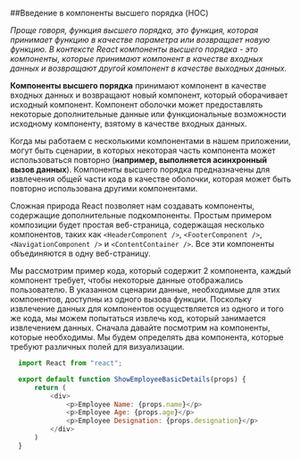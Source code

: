 ##Введение в компоненты высшего порядка (HOC)

*Проще говоря, функция высшего порядка, это функция, которая принимает функцию в качестве параметра или возвращает новую функцию. В контексте React компоненты высшего порядка - это компоненты, которые принимают компонент в качестве входных данных и возвращают другой компонент в качестве выходных данных.*<br/>

**Компоненты высшего порядка** принимают компонент в качестве входных данных и возвращают новый компонент, который оборачивает исходный компонент. Компонент оболочки может предоставлять некоторые дополнительные данные или функциональные возможности исходному компоненту, взятому в качестве входных данных.<br/>

Когда мы работаем с несколькими компонентами в нашем приложении, могут быть сценарии, в которых некоторая часть компонента может использоваться повторно (**например, выполняется асинхронный вызов данных**). Компоненты высшего порядка предназначены для извлечения общей части кода в качестве оболочки, которая может быть повторно использована другими компонентами.<br/>

Сложная природа React позволяет нам создавать компоненты, содержащие дополнительные подкомпоненты. Простым примером композиции будет простая веб-страница, содержащая несколько компонентов, таких как `<HeaderComponent />`, `<FooterComponent />`, `<NavigationComponent />` и `<ContentContainer />`. Все эти компоненты объединяются в одну веб-страницу.<br/>

Мы рассмотрим пример кода, который содержит 2 компонента, каждый компонент требует, чтобы некоторые данные отображались пользователю. В указанном сценарии данные, необходимые для этих компонентов, доступны из одного вызова функции. Поскольку извлечение данных для компонентов осуществляется из одного и того же кода, мы можем попытаться извлечь код, который занимается извлечением данных. Сначала давайте посмотрим на компоненты, которые необходимы. Мы будем определять два компонента, которые требуют различных полей для визуализации.<br/>

```javascript
  import React from "react";

  export default function ShowEmployeeBasicDetails(props) {
      return (
          <div>
              <p>Employee Name: {props.name}</p>
              <p>Employee Age: {props.age}</p>
              <p>Employee Designation: {props.designation}</p>
          </div>
      )
  }

```